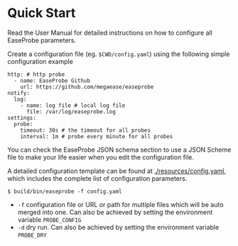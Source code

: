 # Quick Start

Read the User Manual for detailed instructions on how to configure all EaseProbe parameters.

Create a configuration file (eg. `$CWD/config.yaml`) using the following simple configuration example&#x20;

```
http: # http probe
  - name: EaseProbe Github
    url: https://github.com/megaease/easeprobe
notify:
  log:
    - name: log file # local log file
      file: /var/log/easeprobe.log
settings:
  probe:
    timeout: 30s # the timeout for all probes
    interval: 1m # probe every minute for all probes
```

You can check the EaseProbe JSON schema section to use a JSON Scheme file to make your life easier when you edit the configuration file.

A detailed configuration template can be found at [./resources/config.yaml](https://raw.githubusercontent.com/megaease/easeprobe/main/resources/config.yaml), which includes the complete list of configuration parameters.



```shell
$ build/bin/easeprobe -f config.yaml
```

* `-f` configuration file or URL or path for multiple files which will be auto merged into one. Can also be achieved by setting the environment variable `PROBE_CONFIG`
* `-d` dry run. Can also be achieved by setting the environment variable `PROBE_DRY`
